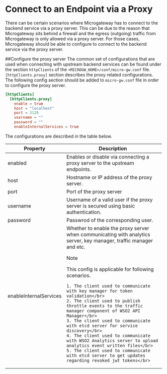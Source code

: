 # Connect to an Endpoint via a Proxy

There can be certain scenarios where Microgateway has to connect to the backend service via a proxy server. This can be due to the reason that Microgateway sits behind a firewall
and the egress (outgoing) traffic from Microgateway is only allowed via a proxy server.
For those cases, Microgateway should be able to configure to connect to the backend service via the proxy server.

##Configure the proxy server
The common set of configurations that are used when connecting with upstream backend services can be found under the section
`httpClients` of the `<MICROGW_HOME>/conf/micro-gw.conf` file. `[httpClients.proxy]` section describes the proxy related configurations. The following config section should be added to 
`micro-gw.conf` file in order to configure the proxy server. 

```toml
[httpClients]
  [httpClients.proxy]
    enable = true
    host = "localhost"
    port = 3128
    username = ""
    password = ""
    enableInternalServices = true
```

The configurations are described in the table below.

<table>
<thead>
<tr class="header">
<th>Property</th>
<th>Description</th>
</tr>
</thead>
<tbody>
<tr>
<td>enabled</td>
<td>Enables or disable via connecting a proxy server to the upstream endpoints.</td>
</td>
</tr>
<tr>
<td>host</td>
<td>Hostname or IP address of the proxy server.</td>
</tr>
<tr>
<td>port</td>
<td>Port of the proxy server</td>
</tr>
<tr>
<td>username</td>
<td>Username of a valid user if the proxy server is secured using basic authentication.</td>
</tr>
<tr>
<td>password</td>
<td>Passwrod of the corresponding user.</td>
</tr>
<tr>
<td>enableInternalServices
</td>
<td>Whether to enable the proxy server when communicating with analytics server, key manager, traffic manager and etc.
<div class="admonition note">
<p class="admonition-title">Note</p>
<p> This config is applicable for following scenarios.</p> 

    1. The client used to communicate with key manager for token validation</br>
    2. The client used to publish throttle events to the traffic manager component of WSO2 API Manager</br>
    3. The client used to communicate with etcd server for service discovery</br>
    4. The client used to communicate with WSO2 Analytics server to upload analytics event written files</br>
    5. The client used to communicate with etcd server to get updates regarding revoked jwt tokens</br>
    
</div>
</td>
</tr>
</tbody>
</table>
    
